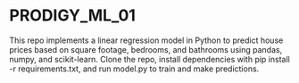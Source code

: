 # PRODIGY_ML_01
This repo implements a linear regression model in Python to predict house prices based on square footage, bedrooms, and bathrooms using pandas, numpy, and scikit-learn. Clone the repo, install dependencies with pip install -r requirements.txt, and run model.py to train and make predictions.
